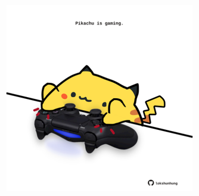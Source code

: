 <!-- built at 31/12/2024, 22:00:42 UTC -->
<p align="center">
  <img width="500" height="500" src="./ReadmeImage.svg">
</p>
